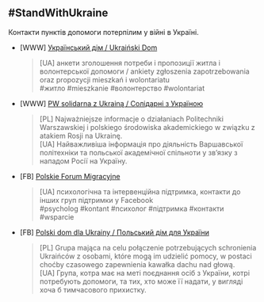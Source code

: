 ## #StandWithUkraine

Контакти пунктів допомоги потерпілим у війні в Україні.

- \[WWW\] [Український дім / Ukraiński Dom](https://uk.ukrainskidom.pl)
  > \[UA\] анкети зголошення потреби і пропозиції житла і волонтерської допомоги / ankiety zgłoszenia zapotrzebowania oraz propozycji mieszkań i wolontariatu \
  > #житло #mieszkanie #волонтерство #wolontariat

- \[WWW\] [PW solidarna z Ukrainą / Солідарні з Україною](https://www.pw.edu.pl/PW-solidarna-z-Ukraina-Solidarni-z-Ukrayinoyu)
  > \[PL\] Najważniejsze informacje o działaniach Politechniki Warszawskiej i polskiego środowiska akademickiego w związku z atakiem Rosji na Ukrainę. \
  > \[UA\] Найважливіша інформація про діяльність Варшавської політехніки та польської академічної спільноти у зв’язку з нападом Росії на Україну.

- \[FB\] [Polskie Forum Migracyjne](https://www.facebook.com/PolskieForumMigracyjne/)
  > \[UA\] психологічна та інтервенційна підтримка, контакти до інших груп підтримки у Facebook \
  > #psycholog #kontant #психолог #підтримка #контакти #wsparcie

- \[FB\] [Polski dom dla Ukrainy / Польський дім для України](https://www.facebook.com/groups/321642230008180/)
  > \[PL\] Grupa mająca na celu połączenie potrzebujących schronienia Ukraińców z osobami, które mogą im udzielić pomocy, w postaci choćby czasowego zapewnienia kawałka dachu nad głową. \
  > \[UA\] Група, котра має на меті поєднання осіб з України, котрі потребують допомоги, та тих, хто може її надати, у вигляді хоча б тимчасового прихистку.
